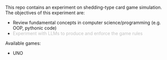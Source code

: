 This repo contains an experiment on shedding-type card game simulation.
The objectives of this experiment are:
* Review fundamental concepts in computer science/programming (e.g. OOP, pythonic code)
* <span style="opacity:0.25"> Experiment with LLMs to produce and enforce the game rules </span>

Available games:
* UNO